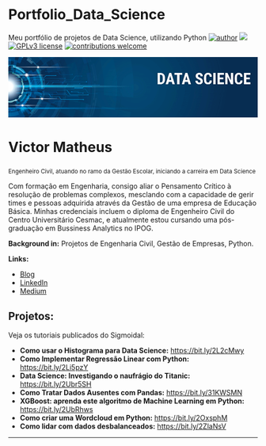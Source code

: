 # Portfolio_Data_Science
Meu portfólio de projetos de Data Science, utilizando Python
[![author](https://img.shields.io/badge/author-carlosfab-red.svg)](https://www.linkedin.com/in/carlosfab) [![](https://img.shields.io/badge/python-3.7+-blue.svg)](https://www.python.org/downloads/release/python-365/) [![GPLv3 license](https://img.shields.io/badge/License-GPLv3-blue.svg)](http://perso.crans.org/besson/LICENSE.html) [![contributions welcome](https://img.shields.io/badge/contributions-welcome-brightgreen.svg?style=flat)](https://github.com/carlosfab/data_science/issues)

<p align="center">
  <img src="banner.png" >
</p>

# Victor Matheus
<sub>Engenheiro Civil, atuando no ramo da Gestão Escolar, iniciando a carreira em Data Science</sub>

Com formação em Engenharia, consigo aliar o Pensamento Crítico à resolução de problemas complexos, mesclando com a capacidade de gerir times e pessoas adquirida através da Gestão de uma empresa de Educação Básica.
Minhas credenciais incluem o diploma de Engenheiro Civil do Centro Universitário Cesmac, e atualmente estou cursando uma pós-graduação em Bussiness Analytics no IPOG.

**Background in:** Projetos de Engenharia Civil, Gestão de Empresas, Python.

**Links:**
* [Blog](http://sigmoidal.ai)
* [LinkedIn](www.linkedin.com/in/victor-matheus-farias-94a444140)
* [Medium](https://www.medium.com)


## Projetos:
Veja os tutoriais publicados do Sigmoidal:

* **Como usar o Histograma para Data Science:** https://bit.ly/2L2cMwy
* **Como Implementar Regressão Linear com Python:** https://bit.ly/2Li5pzY
* **Data Science: Investigando o naufrágio do Titanic:** https://bit.ly/2Ubr5SH
* **Como Tratar Dados Ausentes com Pandas:** https://bit.ly/31KWSMN
* **XGBoost: aprenda este algoritmo de Machine Learning em Python:** https://bit.ly/2UbRhws
* **Como criar uma Wordcloud em Python:** https://bit.ly/2OxsphM
* **Como lidar com dados desbalanceados:** https://bit.ly/2ZlaNsV

---
